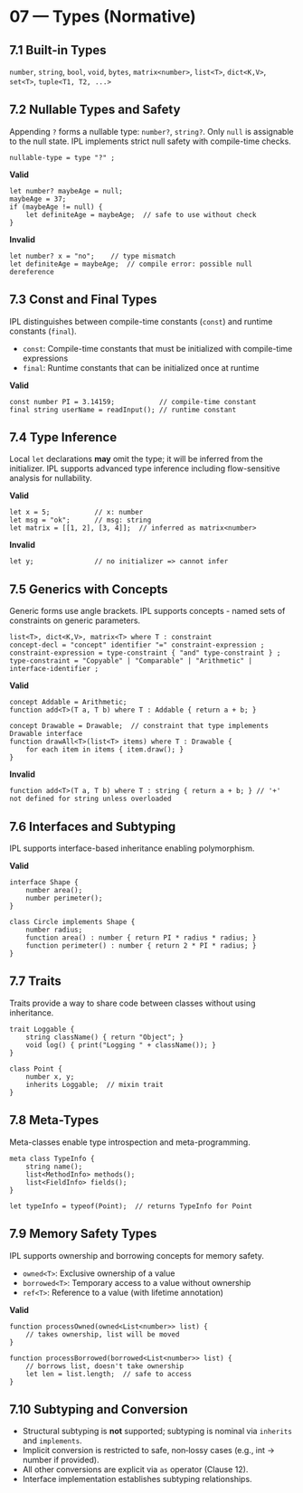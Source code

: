 # 07 — Types (Normative)

## 7.1 Built‑in Types
`number`, `string`, `bool`, `void`, `bytes`, `matrix<number>`, `list<T>`, `dict<K,V>`, `set<T>`, `tuple<T1, T2, ...>`

## 7.2 Nullable Types and Safety
Appending `?` forms a nullable type: `number?`, `string?`. Only `null` is assignable to the null state. IPL implements strict null safety with compile-time checks.

```
nullable-type = type "?" ;
```

**Valid**
```ipl
let number? maybeAge = null;
maybeAge = 37;
if (maybeAge != null) {
    let definiteAge = maybeAge;  // safe to use without check
}
```
**Invalid**
```ipl
let number? x = "no";    // type mismatch
let definiteAge = maybeAge;  // compile error: possible null dereference
```

## 7.3 Const and Final Types
IPL distinguishes between compile-time constants (`const`) and runtime constants (`final`).

- `const`: Compile-time constants that must be initialized with compile-time expressions
- `final`: Runtime constants that can be initialized once at runtime

**Valid**
```ipl
const number PI = 3.14159;           // compile-time constant
final string userName = readInput(); // runtime constant
```

## 7.4 Type Inference
Local `let` declarations **may** omit the type; it will be inferred from the initializer. IPL supports advanced type inference including flow-sensitive analysis for nullability.

**Valid**
```ipl
let x = 5;           // x: number
let msg = "ok";      // msg: string
let matrix = [[1, 2], [3, 4]];  // inferred as matrix<number>
```
**Invalid**
```ipl
let y;               // no initializer => cannot infer
```

## 7.5 Generics with Concepts
Generic forms use angle brackets. IPL supports concepts - named sets of constraints on generic parameters.

```
list<T>, dict<K,V>, matrix<T> where T : constraint
concept-decl = "concept" identifier "=" constraint-expression ;
constraint-expression = type-constraint { "and" type-constraint } ;
type-constraint = "Copyable" | "Comparable" | "Arithmetic" | interface-identifier ;
```

**Valid**
```ipl
concept Addable = Arithmetic;
function add<T>(T a, T b) where T : Addable { return a + b; }

concept Drawable = Drawable;  // constraint that type implements Drawable interface
function drawAll<T>(list<T> items) where T : Drawable {
    for each item in items { item.draw(); }
}
```
**Invalid**
```ipl
function add<T>(T a, T b) where T : string { return a + b; } // '+' not defined for string unless overloaded
```

## 7.6 Interfaces and Subtyping
IPL supports interface-based inheritance enabling polymorphism.

**Valid**
```ipl
interface Shape {
    number area();
    number perimeter();
}

class Circle implements Shape {
    number radius;
    function area() : number { return PI * radius * radius; }
    function perimeter() : number { return 2 * PI * radius; }
}
```

## 7.7 Traits
Traits provide a way to share code between classes without using inheritance.

```ipl
trait Loggable {
    string className() { return "Object"; }
    void log() { print("Logging " + className()); }
}

class Point {
    number x, y;
    inherits Loggable;  // mixin trait
}
```

## 7.8 Meta-Types
Meta-classes enable type introspection and meta-programming.

```ipl
meta class TypeInfo {
    string name();
    list<MethodInfo> methods();
    list<FieldInfo> fields();
}

let typeInfo = typeof(Point);  // returns TypeInfo for Point
```

## 7.9 Memory Safety Types
IPL supports ownership and borrowing concepts for memory safety.

- `owned<T>`: Exclusive ownership of a value
- `borrowed<T>`: Temporary access to a value without ownership
- `ref<T>`: Reference to a value (with lifetime annotation)

**Valid**
```ipl
function processOwned(owned<List<number>> list) {
    // takes ownership, list will be moved
}

function processBorrowed(borrowed<List<number>> list) {
    // borrows list, doesn't take ownership
    let len = list.length;  // safe to access
}
```

## 7.10 Subtyping and Conversion
- Structural subtyping is **not** supported; subtyping is nominal via `inherits` and `implements`.
- Implicit conversion is restricted to safe, non‑lossy cases (e.g., int → number if provided).
- All other conversions are explicit via `as` operator (Clause 12).
- Interface implementation establishes subtyping relationships.
